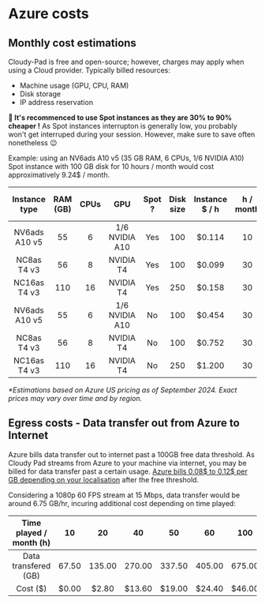 # Azure costs

## Monthly cost estimations

Cloudy-Pad is free and open-source; however, charges may apply when using a Cloud provider. Typically billed resources:
- Machine usage (GPU, CPU, RAM)
- Disk storage
- IP address reservation

**💸 It's recommenced to use Spot instances as they are 30% to 90% cheaper !** As Spot instances interrupton is generally low, you probably won't get interruped during your session. However, make sure to save often nonetheless 😉

Example: using an NV6ads A10 v5 (35 GB RAM, 6 CPUs, 1/6 NVIDIA A10) Spot instance with 100 GB disk for 10 hours / month would cost approximatively 9.24$ / month. 

| Instance type | RAM (GB) | CPUs |       GPU      | Spot ? | Disk size | Instance $ / h | h /  month | Compute $ / month | Disk / month $ | Total $ / month |
|:-------------:|:--------:|:----:|:--------------:|:------:|:---------:|:--------------:|:----------:|:-----------------:|:--------------:|:---------------:|
| NV6ads A10 v5 |    55    |   6  | 1/6 NVIDIA A10 |   Yes  |    100    |     $0.114     |     10     |       $1.14       |      $8.10     |      $9.24      |
|  NC8as T4 v3  |    56    |   8  |    NVIDIA T4   |   Yes  |    100    |     $0.099     |     30     |       $2.96       |      $8.10     |      $11.06     |
|  NC16as T4 v3 |    110   |  16  |    NVIDIA T4   |   Yes  |    250    |     $0.158     |     30     |       $4.73       |     $20.25     |      $24.98     |
| NV6ads A10 v5 |    55    |   6  | 1/6 NVIDIA A10 |   No   |    100    |     $0.454     |     30     |       $13.62      |      $8.10     |      $21.72     |
|  NC8as T4 v3  |    56    |   8  |    NVIDIA T4   |   No   |    100    |     $0.752     |     30     |       $22.56      |      $8.10     |      $30.66     |
|  NC16as T4 v3 |    110   |  16  |    NVIDIA T4   |   No   |    250    |     $1.200     |     30     |       $36.00      |     $20.25     |      $56.25     |

_*Estimations based on Azure US pricing as of September 2024. Exact prices may vary over time and by region._

## Egress costs - Data transfer out from Azure to Internet

Azure bills data transfer out to internet past a 100GB free data threshold. As Cloudy Pad streams from Azure to your machine via internet, you may be billed for data transfer past a certain usage. [Azure bills 0.08$ to 0.12$ per GB depending on your localisation](https://azure.microsoft.com/en-us/pricing/details/bandwidth/) after the free threshold. 

Considering a 1080p 60 FPS stream at 15 Mbps, data transfer would be around 6.75 GB/hr, incuring additional cost depending on time played:

| Time played / month (h) |   10  |   20   |   40   |   50   |   60   |   100  |
|:-----------------------:|:-----:|:------:|:------:|:------:|:------:|:------:|
|   Data transfered (GB)  | 67.50 | 135.00 | 270.00 | 337.50 | 405.00 | 675.00 |
|        Cost  ($)        | $0.00 |  $2.80 | $13.60 | $19.00 | $24.40 | $46.00 |